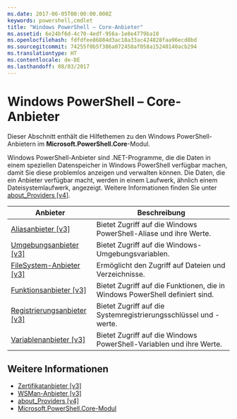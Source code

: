 ```yaml
---
ms.date: 2017-06-05T00:00:00.000Z
keywords: powershell,cmdlet
title: "Windows PowerShell – Core-Anbieter"
ms.assetid: 6e24bf6d-4c70-4edf-956a-1e8e4779ba10
ms.openlocfilehash: fdfdfee86884d3ac18a33ac424828faa96ecd8bd
ms.sourcegitcommit: 74255f0b5f386a072458af058a15240140acb294
ms.translationtype: HT
ms.contentlocale: de-DE
ms.lasthandoff: 08/03/2017
---
```

# <a name="windows-powershell-core-providers"></a>Windows PowerShell – Core-Anbieter
Dieser Abschnitt enthält die Hilfethemen zu den Windows PowerShell-Anbietern im **Microsoft.PowerShell.Core**-Modul.

Windows PowerShell-Anbieter sind .NET-Programme, die die Daten in einem speziellen Datenspeicher in Windows PowerShell verfügbar machen, damit Sie diese problemlos anzeigen und verwalten können. Die Daten, die ein Anbieter verfügbar macht, werden in einem Laufwerk, ähnlich einem Dateisystemlaufwerk, angezeigt. Weitere Informationen finden Sie unter [about_Providers [v4]](https://technet.microsoft.com/en-us/library/2d9b3f32-be78-49ad-a547-21231c803242).

|Anbieter|Beschreibung|
|------------|---------------|
|[Aliasanbieter [v3]](https://technet.microsoft.com/en-us/library/dce3f872-aeff-4eb2-8b38-876cd612fc29)|Bietet Zugriff auf die Windows PowerShell-Aliase und ihre Werte.|
|[Umgebungsanbieter [v3]](https://technet.microsoft.com/en-us/library/94fcd05d-e702-4706-9b7d-ad7e5fd0ec09)|Bietet Zugriff auf die Windows-Umgebungsvariablen.|
|[FileSystem-Anbieter [v3]](https://technet.microsoft.com/en-us/library/0e494537-dfdf-437a-8b27-c21e30aa1f9f)|Ermöglicht den Zugriff auf Dateien und Verzeichnisse.|
|[Funktionsanbieter [v3]](https://technet.microsoft.com/en-us/library/7dfc92f4-9a88-4399-978d-6d5d224b3e76)|Bietet Zugriff auf die Funktionen, die in Windows PowerShell definiert sind.|
|[Registrierungsanbieter [v3]](https://technet.microsoft.com/en-us/library/d3c8013c-8caa-48d7-9feb-bfef0d95926e)|Bietet Zugriff auf die Systemregistrierungsschlüssel und -werte.|
|[Variablenanbieter [v3]](https://technet.microsoft.com/en-us/library/78dbcbbd-7946-4b9b-b75b-146f247f821c)|Bietet Zugriff auf die Windows PowerShell-Variablen und ihre Werte.|

## <a name="see-also"></a>Weitere Informationen
- [Zertifikatanbieter [v3]](https://technet.microsoft.com/en-us/library/3f743541-d0c6-4670-809a-b16fb01f7c4d)
- [WSMan-Anbieter [v3]](https://technet.microsoft.com/en-us/library/4c3d8d36-4f7a-4211-996f-64110e4b2eb7)
- [about_Providers [v4]](https://technet.microsoft.com/en-us/library/2d9b3f32-be78-49ad-a547-21231c803242)
- [Microsoft.PowerShell.Core-Modul](Microsoft.PowerShell.Core-Module.md)

